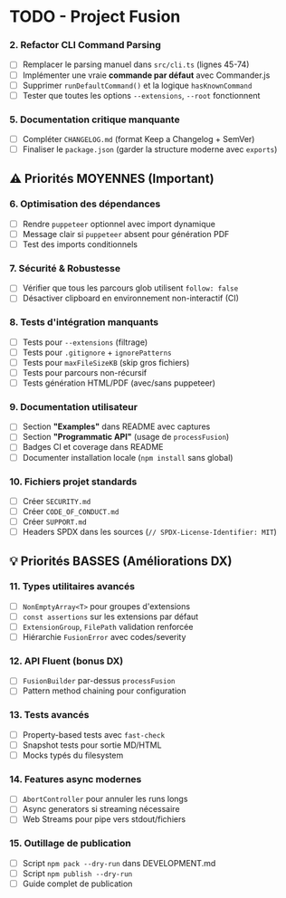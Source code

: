 # TODO - Project Fusion

### 2. Refactor CLI Command Parsing  
- [ ] Remplacer le parsing manuel dans `src/cli.ts` (lignes 45-74)
- [ ] Implémenter une vraie **commande par défaut** avec Commander.js
- [ ] Supprimer `runDefaultCommand()` et la logique `hasKnownCommand`
- [ ] Tester que toutes les options `--extensions`, `--root` fonctionnent

### 5. Documentation critique manquante
- [ ] Compléter `CHANGELOG.md` (format Keep a Changelog + SemVer)
- [ ] Finaliser le `package.json` (garder la structure moderne avec `exports`)

## ⚠️ Priorités MOYENNES (Important)

### 6. Optimisation des dépendances
- [ ] Rendre `puppeteer` optionnel avec import dynamique
- [ ] Message clair si `puppeteer` absent pour génération PDF
- [ ] Test des imports conditionnels

### 7. Sécurité & Robustesse  
- [ ] Vérifier que tous les parcours glob utilisent `follow: false`
- [ ] Désactiver clipboard en environnement non-interactif (CI)

### 8. Tests d'intégration manquants
- [ ] Tests pour `--extensions` (filtrage)
- [ ] Tests pour `.gitignore` + `ignorePatterns` 
- [ ] Tests pour `maxFileSizeKB` (skip gros fichiers)
- [ ] Tests pour parcours non-récursif
- [ ] Tests génération HTML/PDF (avec/sans puppeteer)

### 9. Documentation utilisateur
- [ ] Section **"Examples"** dans README avec captures
- [ ] Section **"Programmatic API"** (usage de `processFusion`)
- [ ] Badges CI et coverage dans README
- [ ] Documenter installation locale (`npm install` sans global)

### 10. Fichiers projet standards
- [ ] Créer `SECURITY.md`
- [ ] Créer `CODE_OF_CONDUCT.md` 
- [ ] Créer `SUPPORT.md`
- [ ] Headers SPDX dans les sources (`// SPDX-License-Identifier: MIT`)

## 💡 Priorités BASSES (Améliorations DX)

### 11. Types utilitaires avancés
- [ ] `NonEmptyArray<T>` pour groupes d'extensions
- [ ] `const assertions` sur les extensions par défaut
- [ ] `ExtensionGroup`, `FilePath` validation renforcée
- [ ] Hiérarchie `FusionError` avec codes/severity

### 12. API Fluent (bonus DX)
- [ ] `FusionBuilder` par-dessus `processFusion`
- [ ] Pattern method chaining pour configuration

### 13. Tests avancés
- [ ] Property-based tests avec `fast-check`
- [ ] Snapshot tests pour sortie MD/HTML
- [ ] Mocks typés du filesystem

### 14. Features async modernes
- [ ] `AbortController` pour annuler les runs longs
- [ ] Async generators si streaming nécessaire
- [ ] Web Streams pour pipe vers stdout/fichiers

### 15. Outillage de publication
- [ ] Script `npm pack --dry-run` dans DEVELOPMENT.md
- [ ] Script `npm publish --dry-run` 
- [ ] Guide complet de publication